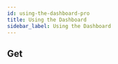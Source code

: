 ```yaml
---
id: using-the-dashboard-pro
title: Using the Dashboard
sidebar_label: Using the Dashboard
---
```


## Get